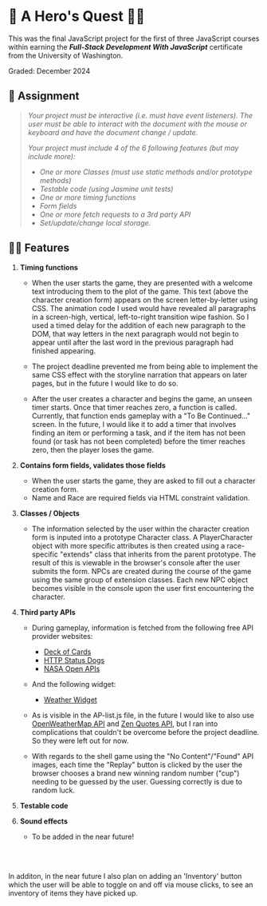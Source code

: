 # 🧝 A Hero's Quest 🧝‍♀️

This was the final JavaScript project for the first of three JavaScript courses within earning the _**Full-Stack Development With JavaScript**_ certificate from the University of Washington.

Graded: December 2024

## 📜 Assignment

> _Your project must be interactive (i.e. must have event listeners).  The user must be able to interact with the document with the mouse or keyboard and have the document change / update._
>
> _Your project must include 4 of the 6 following features (but may include more):_
>
> * _One or more Classes (must use static methods and/or prototype methods)_
> * _Testable code (using Jasmine unit tests)_
> * _One or more timing functions_
> * _Form fields_
> * _One or more fetch requests to a 3rd party API_ 
> * _Set/update/change local storage._

## 🧙‍♂️ Features

1. **Timing functions**
    * When the user starts the game, they are presented with a welcome text introducing them to the plot of the game.  This text (above the character creation form) appears on the screen letter-by-letter using CSS.  The animation code I used would have revealed all paragraphs in a screen-high, vertical, left-to-right transition wipe fashion.  So I used a timed delay for the addition of each new paragraph to the DOM, that way letters in the next paragraph would not begin to appear until after the last word in the previous paragraph had finished appearing.

    * The project deadline prevented me from being able to implement the same CSS effect with the storyline narration that appears on later pages, but in the future I would like to do so.

    * After the user creates a character and begins the game, an unseen timer starts.  Once that timer reaches zero, a function is called.  Currently, that function ends gameplay with a "To Be Continued..." screen.  In the future, I would like it to add a timer that involves finding an item or performing a task, and if the item has not been found (or task has not been completed) before the timer reaches zero, then the player loses the game.

2. **Contains form fields, validates those fields**
    * When the user starts the game, they are asked to fill out a character creation form.
    * Name and Race are required fields via HTML constraint validation.

3. **Classes / Objects**
    * The information selected by the user within the character creation form is inputed into a prototype Character class.  A PlayerCharacter object with more specific attributes is then created using a race-specific "extends" class that inherits from the parent prototype.  The result of this is viewable in the browser's console after the user submits the form.  NPCs are created during the course of the game using the same group of extension classes.  Each new NPC object becomes visible in the console upon the user first encountering the character.

4. **Third party APIs**
    * During gameplay, information is fetched from the following free API provider websites:
      * [Deck of Cards](https://www.deckofcardsapi.com/)
      * [HTTP Status Dogs](https://http.dog/)
      * [NASA Open APIs](https://api.nasa.gov/)
    * And the following widget:
      * [Weather Widget](https://weatherwidget.org/)

    * As is visible in the AP-list.js file, in the future I would like to also use [OpenWeatherMap API](https://openweathermap.org/api) and [Zen Quotes API](https://zenquotes.io/), but I ran into complications that couldn't be overcome before the project deadline.  So they were left out for now.

    * With regards to the shell game using the "No Content"/"Found" API images, each time the "Replay" button is clicked by the user the browser chooses a brand new winning random number ("cup") needing to be guessed by the user.  Guessing correctly is due to random luck.

5. **Testable code**

6. **Sound effects**

   * To be added in the near future!

<br>

<br>

In additon, in the near future I also plan on adding an 'Inventory' button which the user will be able to toggle on and off via mouse clicks, to see an inventory of items they have picked up.
